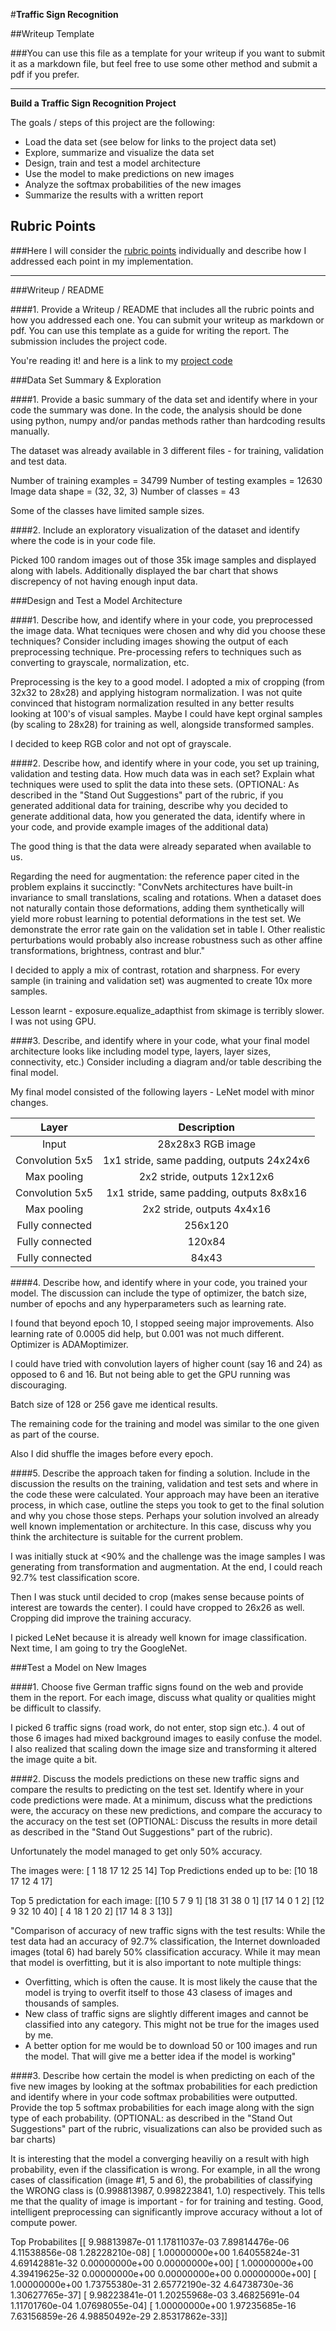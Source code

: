 #**Traffic Sign Recognition** 

##Writeup Template

###You can use this file as a template for your writeup if you want to submit it as a markdown file, but feel free to use some other method and submit a pdf if you prefer.

---

**Build a Traffic Sign Recognition Project**

The goals / steps of this project are the following:
* Load the data set (see below for links to the project data set)
* Explore, summarize and visualize the data set
* Design, train and test a model architecture
* Use the model to make predictions on new images
* Analyze the softmax probabilities of the new images
* Summarize the results with a written report


## Rubric Points
###Here I will consider the [rubric points](https://review.udacity.com/#!/rubrics/481/view) individually and describe how I addressed each point in my implementation.  

---
###Writeup / README

####1. Provide a Writeup / README that includes all the rubric points and how you addressed each one. You can submit your writeup as markdown or pdf. You can use this template as a guide for writing the report. The submission includes the project code.

You're reading it! and here is a link to my [project code](https://github.com/udacity/CarND-Traffic-Sign-Classifier-Project/blob/master/Traffic_Sign_Classifier.ipynb)

###Data Set Summary & Exploration

####1. Provide a basic summary of the data set and identify where in your code the summary was done. In the code, the analysis should be done using python, numpy and/or pandas methods rather than hardcoding results manually.

The dataset was already available in 3 different files - for training, validation and test data. 

Number of training examples = 34799
Number of testing examples = 12630
Image data shape = (32, 32, 3)
Number of classes = 43

Some of the classes have limited sample sizes. 


####2. Include an exploratory visualization of the dataset and identify where the code is in your code file.

Picked 100 random images out of those 35k image samples and displayed along with labels.
Additionally displayed the bar chart that shows discrepency of not having enough input data.


###Design and Test a Model Architecture

####1. Describe how, and identify where in your code, you preprocessed the image data. What tecniques were chosen and why did you choose these techniques? Consider including images showing the output of each preprocessing technique. Pre-processing refers to techniques such as converting to grayscale, normalization, etc.

Preprocessing is the key to a good model. I adopted a mix of cropping (from 32x32 to 28x28) and applying histogram normalization. I was not quite convinced that histogram normalization resulted in any better results looking at 100's of visual samples. Maybe I could have kept orginal samples (by scaling to 28x28) for training as well, alongside transformed samples.

I decided to keep RGB color and not opt of grayscale. 


####2. Describe how, and identify where in your code, you set up training, validation and testing data. How much data was in each set? Explain what techniques were used to split the data into these sets. (OPTIONAL: As described in the "Stand Out Suggestions" part of the rubric, if you generated additional data for training, describe why you decided to generate additional data, how you generated the data, identify where in your code, and provide example images of the additional data)


The good thing is that the data were already separated when available to us.

Regarding the need for augmentation: the reference paper cited in the problem explains it succinctly: "ConvNets architectures have built-in invariance to small translations, scaling and rotations. When a dataset does not naturally contain those deformations, adding them synthetically will yield more robust learning to potential deformations in the test set. We demonstrate the error rate gain on the validation set in table I. Other realistic perturbations would probably also increase robustness such as other affine transformations, brightness, contrast and blur."

I decided to apply a mix of contrast, rotation and sharpness. For every sample (in training and validation set) was augmented to create 10x more samples. 

Lesson learnt - exposure.equalize_adapthist from skimage is terribly slower. I was not using GPU.



####3. Describe, and identify where in your code, what your final model architecture looks like including model type, layers, layer sizes, connectivity, etc.) Consider including a diagram and/or table describing the final model.


My final model consisted of the following layers -  LeNet model with minor changes.
    


| Layer         		|     Description	        					| 
|:---------------------:|:---------------------------------------------:| 
| Input         		| 28x28x3 RGB image   							| 
| Convolution 5x5     	| 1x1 stride, same padding, outputs 24x24x6 	|
| Max pooling	      	| 2x2 stride,  outputs 12x12x6   				|
| Convolution 5x5	    | 1x1 stride, same padding, outputs 8x8x16		|
| Max pooling	      	| 2x2 stride,  outputs 4x4x16    				|
| Fully connected		| 256x120        								|
| Fully connected		| 120x84        								|
| Fully connected		| 84x43        									|
 


####4. Describe how, and identify where in your code, you trained your model. The discussion can include the type of optimizer, the batch size, number of epochs and any hyperparameters such as learning rate.

I found that beyond epoch 10, I stopped seeing major improvements.  Also learning rate of 0.0005 did help, but 0.001 was not much different. Optimizer is ADAMoptimizer.

I could have tried with convolution layers of higher count (say 16 and 24) as opposed to 6 and 16. But not being able to get the GPU running was discouraging.

Batch size of 128 or 256 gave me identical results.

The remaining code for the training and model was similar to the one given as part of the course.

Also I did shuffle the images before every epoch.


####5. Describe the approach taken for finding a solution. Include in the discussion the results on the training, validation and test sets and where in the code these were calculated. Your approach may have been an iterative process, in which case, outline the steps you took to get to the final solution and why you chose those steps. Perhaps your solution involved an already well known implementation or architecture. In this case, discuss why you think the architecture is suitable for the current problem.

I was initially stuck at <90% and the challenge was the image samples I was generating from transformation and augmentation. At the end, I could reach 92.7% test classification score.

Then I was stuck until decided to crop (makes sense because points of interest are towards the center). I could have cropped to 26x26 as well. Cropping did improve the training accuracy.

I picked LeNet because it is already well known for image classification. Next time, I am going to try the GoogleNet.


###Test a Model on New Images

####1. Choose five German traffic signs found on the web and provide them in the report. For each image, discuss what quality or qualities might be difficult to classify.

I picked 6 traffic signs (road work, do not enter, stop sign etc.). 4 out of those 6 images had mixed background images to easily confuse the model. I also realized that scaling down the image size and transforming it altered the image quite a bit.


####2. Discuss the models predictions on these new traffic signs and compare the results to predicting on the test set. Identify where in your code predictions were made. At a minimum, discuss what the predictions were, the accuracy on these new predictions, and compare the accuracy to the accuracy on the test set (OPTIONAL: Discuss the results in more detail as described in the "Stand Out Suggestions" part of the rubric).

Unfortunately the model managed to get only 50% accuracy.

The images were: [ 1 18 17 12 25 14]
Top Predictions ended up to be: [10 18 17 12 4 17]

Top 5 predictation for each image:
[[10  5  7  9  1]
 [18 31 38  0  1]
 [17 14  0  1  2]
 [12  9 32 10 40]
 [ 4 18  1 20  2]
 [17 14  8  3 13]]
 
 "Comparison of accuracy of new traffic signs with the test results: 
While the test data had an accuracy of 92.7% classification, the Internet downloaded images (total 6) had barely 50% classification accuracy. While it may mean that model is overfitting, but it is also important to note multiple things:
 - Overfitting, which is often the cause. It is most likely the cause that the model is trying to overfit itself to those 43 clasess of images and thousands of samples.
 - New class of traffic signs are slightly different images and cannot be classified into any category. This might not be true for the images used by me.
 - A better option for me would be to download 50 or 100 images and run the model. That will give me a better idea if the model is working"



####3. Describe how certain the model is when predicting on each of the five new images by looking at the softmax probabilities for each prediction and identify where in your code softmax probabilities were outputted. Provide the top 5 softmax probabilities for each image along with the sign type of each probability. (OPTIONAL: as described in the "Stand Out Suggestions" part of the rubric, visualizations can also be provided such as bar charts)


It is interesting that the model a converging heaviliy on a result with high probability, even if the classification is wrong. For example, in all the wrong cases of classification (image #1, 5 and 6), the probabilities of classifying the WRONG class is  (0.998813987, 0.998223841, 1.0) respectively. This tells me that the quality of image is important - for for training and testing. Good, intelligent preprocessing can significantly improve accuracy without a lot of compute power.


Top Probabilites [[  9.98813987e-01   1.17811037e-03   7.89814476e-06   4.11538856e-08
    1.28228210e-08]
 [  1.00000000e+00   1.64055824e-31   4.69142881e-32   0.00000000e+00
    0.00000000e+00]
 [  1.00000000e+00   4.39419625e-32   0.00000000e+00   0.00000000e+00
    0.00000000e+00]
 [  1.00000000e+00   1.73755380e-31   2.65772190e-32   4.64738730e-36
    1.30627765e-37]
 [  9.98223841e-01   1.20255968e-03   3.46825691e-04   1.11701760e-04
    1.07698055e-04]
 [  1.00000000e+00   1.97235685e-16   7.63156859e-26   4.98850492e-29
    2.85317862e-33]]